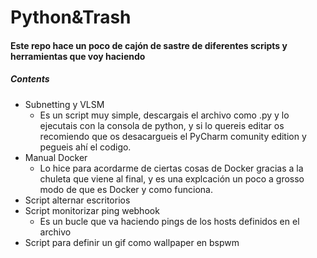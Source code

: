 # Python&Trash

#### Este repo hace un poco de cajón de sastre de diferentes scripts y herramientas que voy haciendo

##### Contents
+ Subnetting y VLSM
  - Es un script muy simple, descargais el archivo como .py y lo ejecutais con la consola de python, y si lo quereis editar os recomiendo que os desacargueis el PyCharm comunity edition y pegueis ahí el codigo.
+ Manual Docker
  -   Lo hice para acordarme de ciertas cosas de Docker gracias a la chuleta que viene al final, y es una explcación un poco a grosso modo de que es Docker y como funciona.
+ Script alternar escritorios
+ Script monitorizar ping webhook
  - Es un bucle que va haciendo pings de los hosts definidos en el archivo
+ Script para definir un gif como wallpaper en bspwm
  
